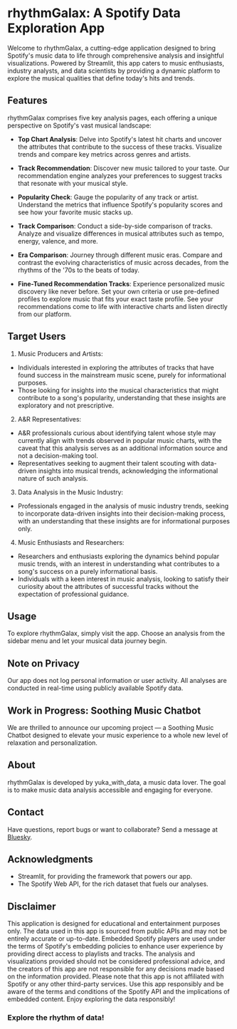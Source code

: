 # rhythmGalax: A Spotify Data Exploration App

Welcome to rhythmGalax, a cutting-edge application designed to bring Spotify's music data to life through comprehensive analysis and insightful visualizations. Powered by Streamlit, this app caters to music enthusiasts, industry analysts, and data scientists by providing a dynamic platform to explore the musical qualities that define today's hits and trends.

## Features

rhythmGalax comprises five key analysis pages, each offering a unique perspective on Spotify's vast musical landscape:

- **Top Chart Analysis**: Delve into Spotify's latest hit charts and uncover the attributes that contribute to the success of these tracks. Visualize trends and compare key metrics across genres and artists.

- **Track Recommendation**: Discover new music tailored to your taste. Our recommendation engine analyzes your preferences to suggest tracks that resonate with your musical style.

- **Popularity Check**: Gauge the popularity of any track or artist. Understand the metrics that influence Spotify's popularity scores and see how your favorite music stacks up.

- **Track Comparison**: Conduct a side-by-side comparison of tracks. Analyze and visualize differences in musical attributes such as tempo, energy, valence, and more.

- **Era Comparison**: Journey through different music eras. Compare and contrast the evolving characteristics of music across decades, from the rhythms of the '70s to the beats of today.

- **Fine-Tuned Recommendation Tracks**: Experience personalized music discovery like never before. Set your own criteria or use pre-defined profiles to explore music that fits your exact taste profile. See your recommendations come to life with interactive charts and listen directly from our platform.

## Target Users

1. Music Producers and Artists:
- Individuals interested in exploring the attributes of tracks that have found success in the mainstream music scene, purely for informational purposes.
- Those looking for insights into the musical characteristics that might contribute to a song's popularity, understanding that these insights are exploratory and not prescriptive.
2. A&R Representatives:
- A&R professionals curious about identifying talent whose style may currently align with trends observed in popular music charts, with the caveat that this analysis serves as an additional information source and not a decision-making tool.
- Representatives seeking to augment their talent scouting with data-driven insights into musical trends, acknowledging the informational nature of such analysis.
3. Data Analysis in the Music Industry:
- Professionals engaged in the analysis of music industry trends, seeking to incorporate data-driven insights into their decision-making process, with an understanding that these insights are for informational purposes only.
4. Music Enthusiasts and Researchers:
- Researchers and enthusiasts exploring the dynamics behind popular music trends, with an interest in understanding what contributes to a song's success on a purely informational basis.
- Individuals with a keen interest in music analysis, looking to satisfy their curiosity about the attributes of successful tracks without the expectation of professional guidance.

## Usage

To explore rhythmGalax, simply visit the app. Choose an analysis from the sidebar menu and let your musical data journey begin.

## Note on Privacy

Our app does not log personal information or user activity. All analyses are conducted in real-time using publicly available Spotify data.

## Work in Progress: Soothing Music Chatbot

We are thrilled to announce our upcoming project — a Soothing Music Chatbot designed to elevate your music experience to a whole new level of relaxation and personalization. 

## About

rhythmGalax is developed by yuka_with_data, a music data lover. The goal is to make music data analysis accessible and engaging for everyone.

## Contact

Have questions, report bugs or want to collaborate? Send a message at [Bluesky](mailto:your_email@example.com).

## Acknowledgments

- Streamlit, for providing the framework that powers our app.
- The Spotify Web API, for the rich dataset that fuels our analyses.

## Disclaimer
This application is designed for educational and entertainment purposes only. The data used in this app is sourced from public APIs and may not be entirely accurate or up-to-date. Embedded Spotify players are used under the terms of Spotify's embedding policies to enhance user experience by providing direct access to playlists and tracks. The analysis and visualizations provided should not be considered professional advice, and the creators of this app are not responsible for any decisions made based on the information provided. Please note that this app is not affiliated with Spotify or any other third-party services. Use this app responsibly and be aware of the terms and conditions of the Spotify API and the implications of embedded content. Enjoy exploring the data responsibly!

### Explore the rhythm of data!